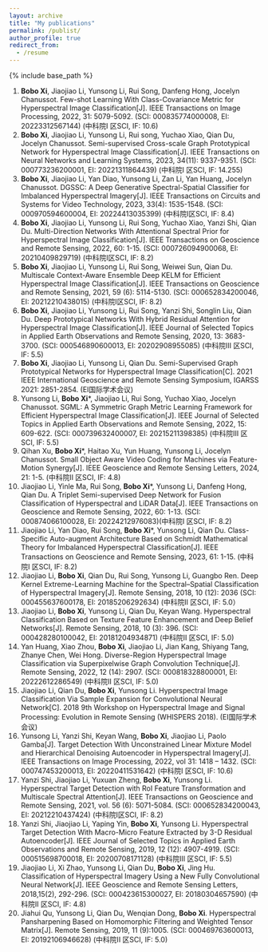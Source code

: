 ```yaml
---
layout: archive
title: "My publications"
permalink: /publist/
author_profile: true
redirect_from:
  - /resume
---
```


{% include base_path %}

1. **Bobo Xi**, Jiaojiao Li, Yunsong Li, Rui Song, Danfeng Hong, Jocelyn Chanussot. Few-shot Learning With Class-Covariance Metric for Hyperspectral Image Classification[J]. IEEE Transactions on Image Processing, 2022, 31: 5079-5092. (SCI: 000835774000008, EI: 20223312567144) (中科院I 区SCI, IF: 10.6)
2. **Bobo Xi**, Jiaojiao Li, Yunsong Li, Rui song, Yuchao Xiao, Qian Du, Jocelyn Chanussot. Semi-supervised Cross-scale Graph Prototypical Network for Hyperspectral Image Classification[J]. IEEE Transactions on Neural Networks and Learning Systems, 2023, 34(11): 9337-9351. (SCI: 000773236200001, EI: 20221311864439) (中科院I 区SCI, IF: 14.255)
3. **Bobo Xi**, Jiaojiao Li, Yan Diao, Yunsong Li, Zan Li, Yan Huang, Jocelyn Chanussot. DGSSC: A Deep Generative Spectral-Spatial Classifier for Imbalanced Hyperspectral Imagery[J]. IEEE Transactions on Circuits and Systems for Video Technology, 2023, 33(4): 1535-1548. (SCI: 000970594600004, EI: 20224413035399) (中科院I区SCI, IF: 8.4)
4. **Bobo Xi**, Jiaojiao Li, Yunsong Li, Rui Song, Yuchao Xiao, Yanzi Shi, Qian Du. Multi-Direction Networks With Attentional Spectral Prior for Hyperspectral Image Classification[J]. IEEE Transactions on Geoscience and Remote Sensing, 2022, 60: 1-15. (SCI: 000726094900068, EI: 20210409829719) (中科院I区SCI, IF: 8.2)
5. **Bobo Xi**, Jiaojiao Li, Yunsong Li, Rui Song, Weiwei Sun, Qian Du. Multiscale Context-Aware Ensemble Deep KELM for Efficient Hyperspectral Image Classification[J]. IEEE Transactions on Geoscience and Remote Sensing, 2021, 59 (6): 5114-5130. (SCI: 000652834200046, EI: 20212210438015) (中科院I区SCI, IF: 8.2)
6. **Bobo Xi**, Jiaojiao Li, Yunsong Li, Rui Song, Yanzi Shi, Songlin Liu, Qian Du. Deep Prototypical Networks With Hybrid Residual Attention for Hyperspectral Image Classification[J]. IEEE Journal of Selected Topics in Applied Earth Observations and Remote Sensing, 2020, 13: 3683-3700. (SCI: 000546890600013, EI: 20202908955085) (中科院III 区SCI, IF: 5.5)
7. **Bobo Xi**, Jiaojiao Li, Yunsong Li, Qian Du. Semi-Supervised Graph Prototypical Networks for Hyperspectral Image Classification[C]. 2021 IEEE International Geoscience and Remote Sensing Symposium, IGARSS 2021: 2851-2854. (EI国际学术会议)
8. Yunsong Li, **Bobo Xi***, Jiaojiao Li, Rui Song, Yuchao Xiao, Jocelyn Chanussot. SGML: A Symmetric Graph Metric Learning Framework for Efficient Hyperspectral Image Classification[J]. IEEE Journal of Selected Topics in Applied Earth Observations and Remote Sensing, 2022, 15: 609-622. (SCI: 000739632400007, EI: 20215211398385) (中科院III 区SCI, IF: 5.5)
9. Qihan Xu, **Bobo Xi***, Haitao Xu, Yun Huang, Yunsong Li, Jocelyn Chanussot. Small Object Aware Video Coding for Machines via Feature-Motion Synergy[J]. IEEE Geoscience and Remote Sensing Letters, 2024, 21: 1-5. (中科院II 区SCI, IF: 4.8) 
10. Jiaojiao Li, Yinle Ma, Rui Song, **Bobo Xi***, Yunsong Li, Danfeng Hong, Qian Du. A Triplet Semi-supervised Deep Network for Fusion Classification of Hyperspectral and LiDAR Data[J]. IEEE Transactions on Geoscience and Remote Sensing, 2022, 60: 1-13. (SCI: 000874066100028, EI: 20224212976083)(中科院I 区SCI, IF: 8.2)
11. Jiaojiao Li, Yan Diao, Rui Song, **Bobo Xi***, Yunsong Li, Qian Du. Class-Specific Auto-augment Architecture Based on Schmidt Mathematical Theory for Imbalanced Hyperspectral Classification[J]. IEEE Transactions on Geoscience and Remote Sensing, 2023, 61: 1-15. (中科院I 区SCI, IF: 8.2)
12. Jiaojiao Li, **Bobo Xi**, Qian Du, Rui Song, Yunsong Li, Guangbo Ren. Deep Kernel Extreme-Learning Machine for the Spectral–Spatial Classification of Hyperspectral Imagery[J]. Remote Sensing, 2018, 10 (12): 2036 (SCI: 000455637600178, EI: 20185206292634) (中科院II 区SCI, IF: 5.0）
13. Jiaojiao Li, **Bobo Xi**, Yunsong Li, Qian Du, Keyan Wang. Hyperspectral Classification Based on Texture Feature Enhancement and Deep Belief Networks[J]. Remote Sensing, 2018, 10 (3): 396. (SCI: 000428280100042, EI: 20181204934871) (中科院II 区SCI, IF: 5.0)
14. Yan Huang, Xiao Zhou, **Bobo Xi**, Jiaojiao Li, Jian Kang, Shiyang Tang, Zhanye Chen, Wei Hong. Diverse-Region Hyperspectral Image Classification via Superpixelwise Graph Convolution Technique[J]. Remote Sensing, 2022, 12 (14): 2907. (SCI: 000818328800001, EI: 20222612286549) (中科院II 区SCI, IF: 5.0)
15. Jiaojiao Li, Qian Du, **Bobo Xi**, Yunsong Li. Hyperspectral Image Classification Via Sample Expansion for Convolutional Neural Network[C]. 2018 9th Workshop on Hyperspectral Image and Signal Processing: Evolution in Remote Sensing (WHISPERS 2018). (EI国际学术会议)
16. Yunsong Li, Yanzi Shi, Keyan Wang, **Bobo Xi**, Jiaojiao Li, Paolo Gamba[J]. Target Detection With Unconstrained Linear Mixture Model and Hierarchical Denoising Autoencoder in Hyperspectral Imagery[J]. IEEE Transactions on Image Processing, 2022, vol 31: 1418 – 1432.  (SCI: 000747453200013, EI: 20220411531642) (中科院I 区SCI, IF: 10.6)
17. Yanzi Shi, Jiaojiao Li, Yuxuan Zheng, **Bobo Xi**, Yunsong Li. Hyperspectral Target Detection with RoI Feature Transformation and Multiscale Spectral Attention[J]. IEEE Transactions on Geoscience and Remote Sensing, 2021, vol. 56 (6): 5071-5084. (SCI: 000652834200043, EI: 20212210437424) (中科院I区SCI, IF: 8.2)
18. Yanzi Shi, Jiaojiao Li, Yaping Yin, **Bobo Xi**, Yunsong Li. Hyperspectral Target Detection With Macro-Micro Feature Extracted by 3-D Residual Autoencoder[J]. IEEE Journal of Selected Topics in Applied Earth Observations and Remote Sensing, 2019, 12 (12): 4907-4919. (SCI: 000515698700018, EI: 20200708171128) (中科院III 区SCI, IF: 5.5)
19. Jiaojiao Li, Xi Zhao, Yunsong Li, Qian Du, **Bobo Xi**, Jing Hu. Classification of Hyperspectral Imagery Using a New Fully Convolutional Neural Network[J]. IEEE Geoscience and Remote Sensing Letters, 2018,15(2), 292-296. (SCI: 000423615300027, EI: 20180304657590) (中科院II 区SCI, IF: 4.8)
20. Jiahui Qu, Yunsong Li, Qian Du, Wenqian Dong, **Bobo Xi**. Hyperspectral Pansharpening Based on Homomorphic Filtering and Weighted Tensor Matrix[J]. Remote Sensing, 2019, 11 (9):1005. (SCI: 000469763600013, EI: 20192106946628) (中科院II 区SCI, IF: 5.0)
